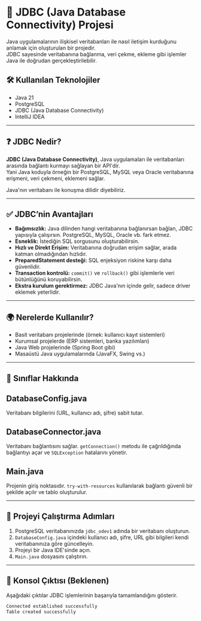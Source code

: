 # 🔌 JDBC (Java Database Connectivity) Projesi

Java uygulamalarının ilişkisel veritabanları ile nasıl iletişim kurduğunu anlamak için oluşturulan bir projedir.  
JDBC sayesinde veritabanına bağlanma, veri çekme, ekleme gibi işlemler Java ile doğrudan gerçekleştirilebilir.

## 🛠️ Kullanılan Teknolojiler

- Java 21  
- PostgreSQL  
- JDBC (Java Database Connectivity)  
- IntelliJ IDEA

---

## ❓ JDBC Nedir?

**JDBC (Java Database Connectivity)**, Java uygulamaları ile veritabanları arasında bağlantı kurmayı sağlayan bir API'dir.  
Yani Java koduyla örneğin bir PostgreSQL, MySQL veya Oracle veritabanına erişmeni, veri çekmeni, eklemeni sağlar.

Java'nın veritabanı ile konuşma dilidir diyebiliriz.

---

## ✅ JDBC’nin Avantajları

- **Bağımsızlık:** Java dilinden hangi veritabanına bağlanırsan bağlan, JDBC yapısıyla çalışırsın. PostgreSQL, MySQL, Oracle vb. fark etmez.
- **Esneklik:** İstediğin SQL sorgusunu oluşturabilirsin.
- **Hızlı ve Direkt Erişim:** Veritabanına doğrudan erişim sağlar, arada katman olmadığından hızlıdır.
- **PreparedStatement desteği:** SQL enjeksiyon riskine karşı daha güvenlidir.
- **Transaction kontrolü:** `commit()` ve `rollback()` gibi işlemlerle veri bütünlüğünü koruyabilirsin.
- **Ekstra kurulum gerektirmez:** JDBC Java'nın içinde gelir, sadece driver eklemek yeterlidir.

---

## 🌍 Nerelerde Kullanılır?

- Basit veritabanı projelerinde (örnek: kullanıcı kayıt sistemleri)
- Kurumsal projelerde (ERP sistemleri, banka yazılımları)
- Java Web projelerinde (Spring Boot gibi)
- Masaüstü Java uygulamalarında (JavaFX, Swing vs.)

---

## 🧩 Sınıflar Hakkında

## DatabaseConfig.java  
Veritabanı bilgilerini (URL, kullanıcı adı, şifre) sabit tutar.

## DatabaseConnector.java 
Veritabanı bağlantısını sağlar. `getConnection()` metodu ile çağrıldığında bağlantıyı açar ve `SQLException` hatalarını yönetir.

## Main.java 
Projenin giriş noktasıdır. `try-with-resources` kullanılarak bağlantı güvenli bir şekilde açılır ve tablo oluşturulur.

---

## 🚀 Projeyi Çalıştırma Adımları

1. PostgreSQL veritabanınızda `jdbc_odev1` adında bir veritabanı oluşturun.
2. `DatabaseConfig.java` içindeki kullanıcı adı, şifre, URL gibi bilgileri kendi veritabanınıza göre güncelleyin.
3. Projeyi bir Java IDE'sinde açın.
4. `Main.java` dosyasını çalıştırın.

---

## 🧪 Konsol Çıktısı (Beklenen)
Aşağıdaki çıktılar JDBC işlemlerinin başarıyla tamamlandığını gösterir.

```bash
Connected established successfully  
Table created successfully
